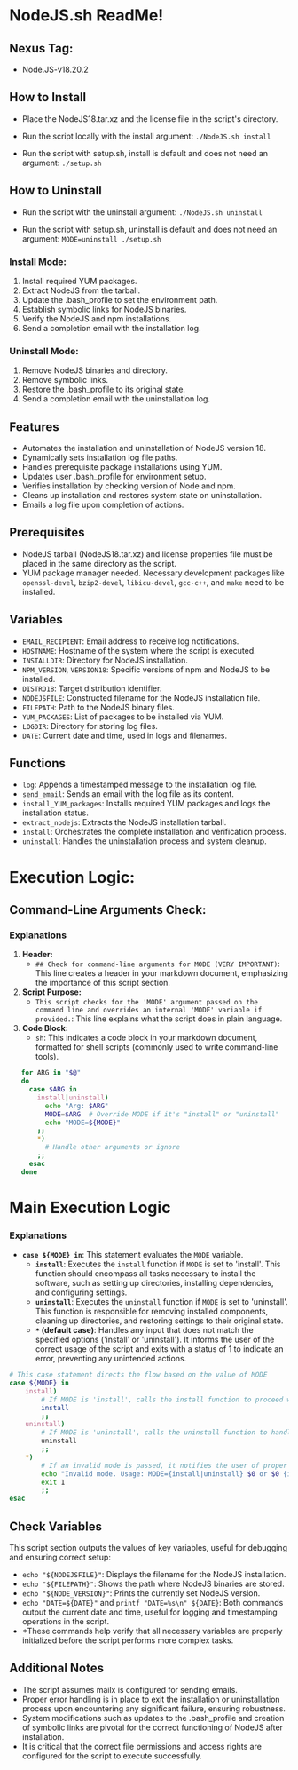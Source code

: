 # NodeJS.sh ReadMe!
## Nexus Tag:
- Node.JS-v18.20.2
## How to Install

- Place the NodeJS18.tar.xz and the license file in the script's directory.
- Run the script locally with the install argument:
    `./NodeJS.sh install`

- Run the script with setup.sh, install is default and does not need an argument:
    `./setup.sh`

## How to Uninstall

- Run the script with the uninstall argument:
    `./NodeJS.sh uninstall`

- Run the script with setup.sh, uninstall is default and does not need an argument:
    `MODE=uninstall ./setup.sh`

### Install Mode:
1. Install required YUM packages.
2. Extract NodeJS from the tarball.
3. Update the .bash_profile to set the environment path.
4. Establish symbolic links for NodeJS binaries.
5. Verify the NodeJS and npm installations.
6. Send a completion email with the installation log.

### Uninstall Mode:
1. Remove NodeJS binaries and directory.
2. Remove symbolic links.
3. Restore the .bash_profile to its original state.
4. Send a completion email with the uninstallation log.

## Features
- Automates the installation and uninstallation of NodeJS version 18.
- Dynamically sets installation log file paths.
- Handles prerequisite package installations using YUM.
- Updates user .bash_profile for environment setup.
- Verifies installation by checking version of Node and npm.
- Cleans up installation and restores system state on uninstallation.
- Emails a log file upon completion of actions.

## Prerequisites

- NodeJS tarball (NodeJS18.tar.xz) and license properties file must be placed in the same directory as the script.
- YUM package manager needed. Necessary development packages like `openssl-devel`, `bzip2-devel`, `libicu-devel`, `gcc-c++`, and `make` need to be installed.

## Variables

- `EMAIL_RECIPIENT`: Email address to receive log notifications.
- `HOSTNAME`: Hostname of the system where the script is executed.
- `INSTALLDIR`: Directory for NodeJS installation.
- `NPM_VERSION`, `VERSION18`: Specific versions of npm and NodeJS to be installed.
- `DISTRO18`: Target distribution identifier.
- `NODEJSFILE`: Constructed filename for the NodeJS installation file.
- `FILEPATH`: Path to the NodeJS binary files.
- `YUM_PACKAGES`: List of packages to be installed via YUM.
- `LOGDIR`: Directory for storing log files.
- `DATE`: Current date and time, used in logs and filenames.

## Functions

- `log`: Appends a timestamped message to the installation log file.
- `send_email`: Sends an email with the log file as its content.
- `install_YUM_packages`: Installs required YUM packages and logs the installation status.
- `extract_nodejs`: Extracts the NodeJS installation tarball.
- `install`: Orchestrates the complete installation and verification process.
- `uninstall`: Handles the uninstallation process and system cleanup.

# Execution Logic:
## Command-Line Arguments Check:
### Explanations
1. **Header:**
   - `## Check for command-line arguments for MODE (VERY IMPORTANT)`: This line creates a header in your markdown document, emphasizing the importance of this script section.
2. **Script Purpose:**
   - `This script checks for the 'MODE' argument passed on the command line and overrides an internal 'MODE' variable if provided.`: This line explains what the script does in plain language.
3. **Code Block:**
   - `sh`: This indicates a code block in your markdown document, formatted for shell scripts (commonly used to write command-line tools).
```bash
   for ARG in "$@"
   do
     case $ARG in
       install|uninstall)
         echo "Arg: $ARG"
         MODE=$ARG  # Override MODE if it's "install" or "uninstall"
         echo "MODE=${MODE}"
       ;;
       *)
         # Handle other arguments or ignore
       ;;
     esac
   done
```
# Main Execution Logic
### Explanations
- **`case ${MODE} in`**: This statement evaluates the `MODE` variable.
    - **`install`**: Executes the `install` function if `MODE` is set to 'install'. This function should encompass all tasks necessary to install the software, such as setting up directories, installing dependencies, and configuring settings.
    - **`uninstall`**: Executes the `uninstall` function if `MODE` is set to 'uninstall'. This function is responsible for removing installed components, cleaning up directories, and restoring settings to their original state.
    - **`*` (default case)**: Handles any input that does not match the specified options ('install' or 'uninstall'). It informs the user of the correct usage of the script and exits with a status of 1 to indicate an error, preventing any unintended actions.

```bash
# This case statement directs the flow based on the value of MODE
case ${MODE} in
    install)
        # If MODE is 'install', calls the install function to proceed with installation
        install
        ;;
    uninstall)
        # If MODE is 'uninstall', calls the uninstall function to handle uninstallation
        uninstall
        ;;
    *)
        # If an invalid mode is passed, it notifies the user of proper usage and exits
        echo "Invalid mode. Usage: MODE={install|uninstall} $0 or $0 {install|uninstall}"
        exit 1
        ;;
esac
```
## Check Variables
This script section outputs the values of key variables, useful for debugging and ensuring correct setup:
- `echo "${NODEJSFILE}"`: Displays the filename for the NodeJS installation.
- `echo "${FILEPATH}"`: Shows the path where NodeJS binaries are stored.
- `echo "${NODE_VERSION}"`: Prints the currently set NodeJS version.
- `echo "DATE=${DATE}"` and `printf "DATE=%s\n" ${DATE}`: Both commands output the current date and time, useful for logging and timestamping operations in the script.
- *These commands help verify that all necessary variables are properly initialized before the script performs more complex tasks.
## Additional Notes
- The script assumes mailx is configured for sending emails.
- Proper error handling is in place to exit the installation or uninstallation process upon encountering any significant failure, ensuring robustness.
- System modifications such as updates to the .bash_profile and creation of symbolic links are pivotal for the correct functioning of NodeJS after installation.
- It is critical that the correct file permissions and access rights are configured for the script to execute successfully.
